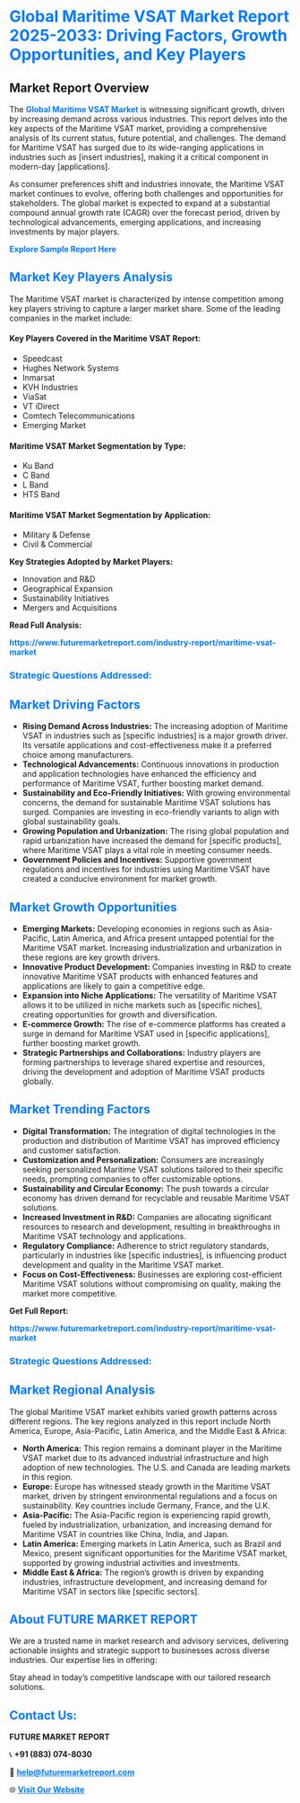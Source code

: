 <h1 style="color: #007BFF;">Global Maritime VSAT Market Report 2025-2033: Driving Factors, Growth Opportunities, and Key Players</h1>

<section id="overview">
<h2>Market Report Overview</h2>
<p>The <a href="https://www.futuremarketreport.com/industry-report/maritime-vsat-market" style="color: #007BFF; text-decoration: none;"><strong>Global Maritime VSAT Market</strong></a> is witnessing significant growth, driven by increasing demand across various industries. This report delves into the key aspects of the Maritime VSAT market, providing a comprehensive analysis of its current status, future potential, and challenges. The demand for Maritime VSAT has surged due to its wide-ranging applications in industries such as [insert industries], making it a critical component in modern-day [applications].</p>
<p>As consumer preferences shift and industries innovate, the Maritime VSAT market continues to evolve, offering both challenges and opportunities for stakeholders. The global market is expected to expand at a substantial compound annual growth rate (CAGR) over the forecast period, driven by technological advancements, emerging applications, and increasing investments by major players.</p>
</section>

<section id="overview">
<p><a href="https://www.futuremarketreport.com/request-sample/reportId=51746" style="color: #007BFF; text-decoration: none;"><strong>Explore Sample Report Here</strong></a></p>
</section>

<section id="key-players">
<h2 style="color: #007BFF;">Market Key Players Analysis</h2>
<p>The Maritime VSAT market is characterized by intense competition among key players striving to capture a larger market share. Some of the leading companies in the market include:</p>
<h4>Key Players Covered in the Maritime VSAT Report:</h4>
<ul><li>Speedcast</li><li>Hughes Network Systems</li><li>Inmarsat</li><li>KVH Industries</li><li>ViaSat</li><li>VT iDirect</li><li>Comtech Telecommunications</li><li>Emerging Market</li></ul>
<h4>Maritime VSAT Market Segmentation by Type:</h4>
<ul><li>Ku Band</li><li>C Band</li><li>L Band</li><li>HTS Band</li></ul>

<h4>Maritime VSAT Market Segmentation by Application:</h4>
<ul><li>Military &amp; Defense</li><li>Civil &amp; Commercial</li></ul>
<p><strong>Key Strategies Adopted by Market Players:</strong></p>
<ul>
<li>Innovation and R&D</li>
<li>Geographical Expansion</li>
<li>Sustainability Initiatives</li>
<li>Mergers and Acquisitions</li>
</ul>
</section>

<section>
<p><strong>Read Full Analysis: </strong></p><a href="https://www.futuremarketreport.com/industry-report/maritime-vsat-market" style="color: #007BFF; text-decoration: none;"><strong>https://www.futuremarketreport.com/industry-report/maritime-vsat-market</strong></a>
<h3 style="color: #007BFF;">Strategic Questions Addressed:</h3>
</section>

<section id="driving-factors">
<h2 style="color: #007BFF;">Market Driving Factors</h2>
<ul>
<li><strong>Rising Demand Across Industries:</strong> The increasing adoption of Maritime VSAT in industries such as [specific industries] is a major growth driver. Its versatile applications and cost-effectiveness make it a preferred choice among manufacturers.</li>
<li><strong>Technological Advancements:</strong> Continuous innovations in production and application technologies have enhanced the efficiency and performance of Maritime VSAT, further boosting market demand.</li>
<li><strong>Sustainability and Eco-Friendly Initiatives:</strong> With growing environmental concerns, the demand for sustainable Maritime VSAT solutions has surged. Companies are investing in eco-friendly variants to align with global sustainability goals.</li>
<li><strong>Growing Population and Urbanization:</strong> The rising global population and rapid urbanization have increased the demand for [specific products], where Maritime VSAT plays a vital role in meeting consumer needs.</li>
<li><strong>Government Policies and Incentives:</strong> Supportive government regulations and incentives for industries using Maritime VSAT have created a conducive environment for market growth.</li>
</ul>
</section>

<section id="growth-opportunities">
<h2 style="color: #007BFF;">Market Growth Opportunities</h2>
<ul>
<li><strong>Emerging Markets:</strong> Developing economies in regions such as Asia-Pacific, Latin America, and Africa present untapped potential for the Maritime VSAT market. Increasing industrialization and urbanization in these regions are key growth drivers.</li>
<li><strong>Innovative Product Development:</strong> Companies investing in R&D to create innovative Maritime VSAT products with enhanced features and applications are likely to gain a competitive edge.</li>
<li><strong>Expansion into Niche Applications:</strong> The versatility of Maritime VSAT allows it to be utilized in niche markets such as [specific niches], creating opportunities for growth and diversification.</li>
<li><strong>E-commerce Growth:</strong> The rise of e-commerce platforms has created a surge in demand for Maritime VSAT used in [specific applications], further boosting market growth.</li>
<li><strong>Strategic Partnerships and Collaborations:</strong> Industry players are forming partnerships to leverage shared expertise and resources, driving the development and adoption of Maritime VSAT products globally.</li>
</ul>
</section>

<section id="trending-factors">
<h2 style="color: #007BFF;">Market Trending Factors</h2>
<ul>
<li><strong>Digital Transformation:</strong> The integration of digital technologies in the production and distribution of Maritime VSAT has improved efficiency and customer satisfaction.</li>
<li><strong>Customization and Personalization:</strong> Consumers are increasingly seeking personalized Maritime VSAT solutions tailored to their specific needs, prompting companies to offer customizable options.</li>
<li><strong>Sustainability and Circular Economy:</strong> The push towards a circular economy has driven demand for recyclable and reusable Maritime VSAT solutions.</li>
<li><strong>Increased Investment in R&D:</strong> Companies are allocating significant resources to research and development, resulting in breakthroughs in Maritime VSAT technology and applications.</li>
<li><strong>Regulatory Compliance:</strong> Adherence to strict regulatory standards, particularly in industries like [specific industries], is influencing product development and quality in the Maritime VSAT market.</li>
<li><strong>Focus on Cost-Effectiveness:</strong> Businesses are exploring cost-efficient Maritime VSAT solutions without compromising on quality, making the market more competitive.</li>
</ul>
</section>

<section>
<p><strong>Get Full Report: </strong></p><a href="https://www.futuremarketreport.com/industry-report/maritime-vsat-market" style="color: #007BFF; text-decoration: none;"><strong>https://www.futuremarketreport.com/industry-report/maritime-vsat-market</strong></a>
<h3 style="color: #007BFF;">Strategic Questions Addressed:</h3>
</section>


<section id="regional-analysis">
<h2 style="color: #007BFF;">Market Regional Analysis</h2>
<p>The global Maritime VSAT market exhibits varied growth patterns across different regions. The key regions analyzed in this report include North America, Europe, Asia-Pacific, Latin America, and the Middle East & Africa:</p>
<ul>
<li><strong>North America:</strong> This region remains a dominant player in the Maritime VSAT market due to its advanced industrial infrastructure and high adoption of new technologies. The U.S. and Canada are leading markets in this region.</li>
<li><strong>Europe:</strong> Europe has witnessed steady growth in the Maritime VSAT market, driven by stringent environmental regulations and a focus on sustainability. Key countries include Germany, France, and the U.K.</li>
<li><strong>Asia-Pacific:</strong> The Asia-Pacific region is experiencing rapid growth, fueled by industrialization, urbanization, and increasing demand for Maritime VSAT in countries like China, India, and Japan.</li>
<li><strong>Latin America:</strong> Emerging markets in Latin America, such as Brazil and Mexico, present significant opportunities for the Maritime VSAT market, supported by growing industrial activities and investments.</li>
<li><strong>Middle East & Africa:</strong> The region’s growth is driven by expanding industries, infrastructure development, and increasing demand for Maritime VSAT in sectors like [specific sectors].</li>
</ul>
</section>

<footer>
<h2 style="color: #007BFF;">About FUTURE MARKET REPORT</h2>
<p>We are a trusted name in market research and advisory services, delivering actionable insights and strategic support to businesses across diverse industries. Our expertise lies in offering:</p>

<p>Stay ahead in today’s competitive landscape with our tailored research solutions.</p>

<h2 style="color: #007BFF;">Contact Us:</h2>
<p><strong>FUTURE MARKET REPORT</strong></p>
<p>📞 <strong>+91 (883) 074-8030</strong></p>
<p>📧 <strong><a href="mailto:help@futuremarketreport.com" style="color: #007BFF;">help@futuremarketreport.com</a></strong></p>
<p>🌐 <strong><a href="https://www.futuremarketreport.com/" style="color: #007BFF;">Visit Our Website</a></strong></p>
</footer>